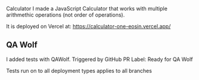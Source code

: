 Calculator
I made a JavaScript Calculator that works with multiple arithmethic
operations (not order of operations).

It is deployed on Vercel at:
https://calculator-one-eosin.vercel.app/

## QA Wolf
I added tests with QAWolf. Triggered by GitHub PR Label:
 Ready for QA Wolf

Tests run on to all deployment types
applies to all branches